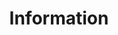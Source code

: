 ---
weight: 50
icon: "/images/IconFeatureInfo.png"
icon_alt_text: "13:20:Sync iPhone App Feature : Information"
screenshots: "/images/FeatureCalendarScreenshot.png"
title: Information
description: >
  <p>Lots of <strong>information about the theory</strong> behind synchronization to help you navigate the Mayan Dreamspell Calendar.</p>
  <p>The texts provide a clear explanation of the Cycles of Time in <strong>more than 15.000 words on 37 pages!</strong><br />Please note that these text are in English/Spanish/Chinese language only.</p>
---